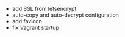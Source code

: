 
- add SSL from letsencrypt
- auto-copy and auto-decrypt configuration
- add favicon
- fix Vagrant startup